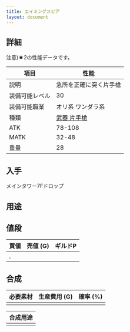 ```yaml
---
title: エイミングスピア
layout: document
---
```

## 詳細

注意)★2の性能データです。

|項目|性能|
|---|---|
|説明|急所を正確に突く片手槍|
|装備可能レベル|30|
|装備可能職業|オリ系 ワンダラ系|
|種類|[武器 片手槍](武器(片手槍))|
|ATK|78-108|
|MATK|32-48|
|重量|28|

## 入手

メインタワー7Fドロップ

## 用途


## 値段

|買値|売値 (G)|ギルドP|
|---|---|---|
|.|||
	

## 合成


|必要素材|生産費用 (G)|確率 (%)|
|---|---|---|
||||


|合成用途|
|---|
||
